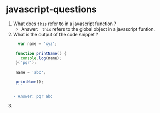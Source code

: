 # javascript-questions
  1. What does `this` refer to in a javascript function ?
      - Answer:  ` this` refers to the global object in a javascript funtion.
  2. What is the output of the code snippet ?
        ```javascript
          var name = 'xyz';
         
         function printName() {
           console.log(name);
         }('pqr');
         
         name = 'abc';
         
         printName();
         ```
         
      - Answer: pqr abc
  3. 
